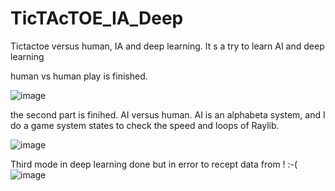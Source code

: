 # TicTAcTOE_IA_Deep
Tictactoe versus human, IA and deep learning. It s a try to learn AI and deep learning


human vs human  play is finished.

![image](https://github.com/user-attachments/assets/f7dadc4c-a612-45a7-bfad-38bb5d24e6de)

the second part is finihed. AI versus human. AI is an alphabeta system, and I do
a game system states to check the speed and loops of Raylib.

![image](https://github.com/user-attachments/assets/57c8cc02-8a06-4743-ae3f-f1c4713f882b)


Third mode in deep learning done but in error to recept data from  ! :-(
![image](https://github.com/user-attachments/assets/07ac7504-8145-4960-951d-3d1f24557c8d)
